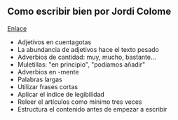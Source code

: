 ## Como escribir bien por Jordi Colome

[Enlace](https://www.amazon.es/escribir-claro-Manuales-Jordi-Colomé/dp/8497889584)

- Adjetivos en cuentagotas
- La abundancia de adjetivos hace el texto pesado
- Adverbios de cantidad: muy, mucho, bastante...
- Muletillas: "en principio", "podíamos añadir"
- Adverbios en -mente
- Palabras largas
- Utilizar frases cortas
- Aplicar el indice de legibilidad
- Releer el artículos como mínimo tres veces
- Estructura el contenido antes de empezar a escribir
